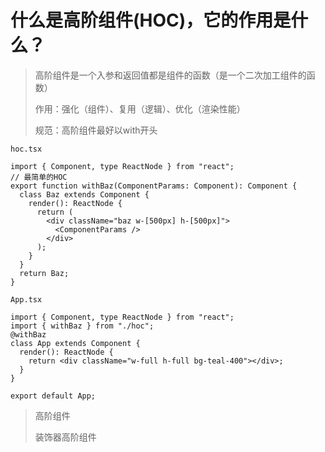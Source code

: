 # 什么是高阶组件(HOC)，它的作用是什么？

> 高阶组件是一个入参和返回值都是组件的函数（是一个二次加工组件的函数）
>
> 作用：强化（组件）、复用（逻辑）、优化（渲染性能）
>
> 规范：高阶组件最好以with开头

`hoc.tsx`

```tsx
import { Component, type ReactNode } from "react";
// 最简单的HOC
export function withBaz(ComponentParams: Component): Component {
  class Baz extends Component {
    render(): ReactNode {
      return (
        <div className="baz w-[500px] h-[500px]">
          <ComponentParams />
        </div>
      );
    }
  }
  return Baz;
}
```

`App.tsx`

```tsx
import { Component, type ReactNode } from "react";
import { withBaz } from "./hoc";
@withBaz
class App extends Component {
  render(): ReactNode {
    return <div className="w-full h-full bg-teal-400"></div>;
  }
}

export default App;
```

> 高阶组件
>
> 装饰器高阶组件
